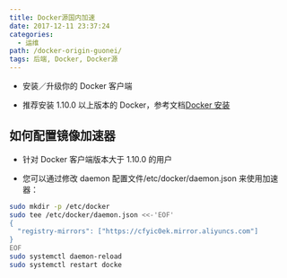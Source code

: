 ```yaml
---
title: Docker源国内加速
date: 2017-12-11 23:37:24
categories:
  - 运维
path: /docker-origin-guonei/
tags: 后端, Docker, Docker源
---
```


- 安装／升级你的 Docker 客户端

- 推荐安装 1.10.0 以上版本的 Docker，参考文档[Docker 安装](/2017/12/11/Docker%E5%AE%89%E8%A3%85/)

## 如何配置镜像加速器

- 针对 Docker 客户端版本大于 1.10.0 的用户

* 您可以通过修改 daemon 配置文件/etc/docker/daemon.json 来使用加速器：

```bash
sudo mkdir -p /etc/docker
sudo tee /etc/docker/daemon.json <<-'EOF'
{
  "registry-mirrors": ["https://cfyic0ek.mirror.aliyuncs.com"]
}
EOF
sudo systemctl daemon-reload
sudo systemctl restart docke
```
